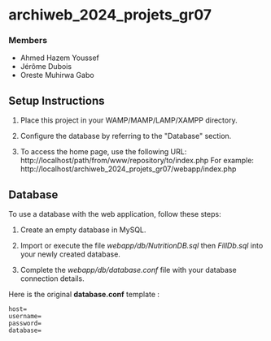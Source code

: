 # archiweb_2024_projets_gr07

### Members 

- Ahmed Hazem Youssef
- Jérôme Dubois
- Oreste Muhirwa Gabo

## Setup Instructions

1. Place this project in your WAMP/MAMP/LAMP/XAMPP directory.

2. Configure the database by referring to the "Database" section.

3. To access the home page, use the following URL:
http://localhost/path/from/www/repository/to/index.php
For example:
http://localhost/archiweb_2024_projets_gr07/webapp/index.php


## Database

To use a database with the web application, follow these steps:

1. Create an empty database in MySQL.

2. Import or execute the file *webapp/db/NutritionDB.sql* then *FillDb.sql* into your newly created database.

3. Complete the *webapp/db/database.conf* file with your database connection details.

Here is the original **database.conf** template :

    host=
    username=
    password=
    database=

